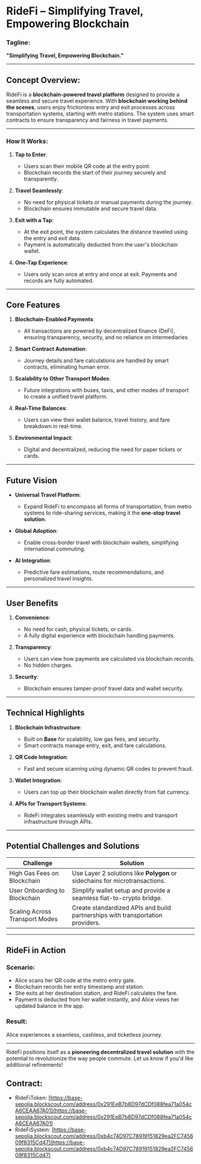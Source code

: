 # **RideFi – Simplifying Travel, Empowering Blockchain**

### **Tagline:**
**"Simplifying Travel, Empowering Blockchain."**

---

## **Concept Overview:**
RideFi is a **blockchain-powered travel platform** designed to provide a seamless and secure travel experience. With **blockchain working behind the scenes**, users enjoy frictionless entry and exit processes across transportation systems, starting with metro stations. The system uses smart contracts to ensure transparency and fairness in travel payments.

---

### **How It Works:**

1. **Tap to Enter**:
   - Users scan their mobile QR code at the entry point.
   - Blockchain records the start of their journey securely and transparently.

2. **Travel Seamlessly**:
   - No need for physical tickets or manual payments during the journey.
   - Blockchain ensures immutable and secure travel data.

3. **Exit with a Tap**:
   - At the exit point, the system calculates the distance traveled using the entry and exit data.
   - Payment is automatically deducted from the user's blockchain wallet.

4. **One-Tap Experience**:
   - Users only scan once at entry and once at exit. Payments and records are fully automated.

---

## **Core Features**

1. **Blockchain-Enabled Payments**:
   - All transactions are powered by decentralized finance (DeFi), ensuring transparency, security, and no reliance on intermediaries.

2. **Smart Contract Automation**:
   - Journey details and fare calculations are handled by smart contracts, eliminating human error.

3. **Scalability to Other Transport Modes**:
   - Future integrations with buses, taxis, and other modes of transport to create a unified travel platform.

4. **Real-Time Balances**:
   - Users can view their wallet balance, travel history, and fare breakdown in real-time.

5. **Environmental Impact**:
   - Digital and decentralized, reducing the need for paper tickets or cards.

---

## **Future Vision**

- **Universal Travel Platform**:
  - Expand RideFi to encompass all forms of transportation, from metro systems to ride-sharing services, making it the **one-stop travel solution**.
  
- **Global Adoption**:
  - Enable cross-border travel with blockchain wallets, simplifying international commuting.
  
- **AI Integration**:
  - Predictive fare estimations, route recommendations, and personalized travel insights.

---

## **User Benefits**

1. **Convenience**:
   - No need for cash, physical tickets, or cards.
   - A fully digital experience with blockchain handling payments.

2. **Transparency**:
   - Users can view how payments are calculated via blockchain records.
   - No hidden charges.

3. **Security**:
   - Blockchain ensures tamper-proof travel data and wallet security.

---

## **Technical Highlights**

1. **Blockchain Infrastructure**:
   - Built on **Base** for scalability, low gas fees, and security.
   - Smart contracts manage entry, exit, and fare calculations.

2. **QR Code Integration**:
   - Fast and secure scanning using dynamic QR codes to prevent fraud.

3. **Wallet Integration**:
   - Users can top up their blockchain wallet directly from fiat currency.

4. **APIs for Transport Systems**:
   - RideFi integrates seamlessly with existing metro and transport infrastructure through APIs.

---

## **Potential Challenges and Solutions**

| **Challenge**            | **Solution**                                                                 |
|---------------------------|-----------------------------------------------------------------------------|
| High Gas Fees on Blockchain | Use Layer 2 solutions like **Polygon** or sidechains for microtransactions. |
| User Onboarding to Blockchain | Simplify wallet setup and provide a seamless fiat-to-crypto bridge.        |
| Scaling Across Transport Modes | Create standardized APIs and build partnerships with transportation providers. |

---

## **RideFi in Action**

### **Scenario**:
- Alice scans her QR code at the metro entry gate.
- Blockchain records her entry timestamp and station.
- She exits at her destination station, and RideFi calculates the fare.
- Payment is deducted from her wallet instantly, and Alice views her updated balance in the app.

### **Result**:
Alice experiences a seamless, cashless, and ticketless journey.

---

RideFi positions itself as a **pioneering decentralized travel solution** with the potential to revolutionize the way people commute. Let us know if you'd like additional refinements!


## Contract:

- RideFiToken: [https://base-sepolia.blockscout.com/address/0x291EeB7b8D97dCDf088fea71a054cA6CEAA67A01](https://base-sepolia.blockscout.com/address/0x291EeB7b8D97dCDf088fea71a054cA6CEAA67A01)
- RideFiSystem: [https://base-sepolia.blockscout.com/address/0xb4c74D97C78919151829ea2FC745609f8315Cd47](https://base-sepolia.blockscout.com/address/0xb4c74D97C78919151829ea2FC745609f8315Cd47)


